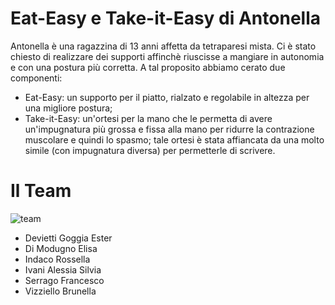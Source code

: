 # Eat-Easy e Take-it-Easy di Antonella
Antonella è una ragazzina di 13 anni affetta da tetraparesi mista. Ci è stato chiesto di realizzare dei supporti affinchè riuscisse a mangiare in autonomia e con una postura più corretta. A tal proposito abbiamo cerato due componenti:
- Eat-Easy: un supporto per il piatto, rialzato e regolabile in altezza per una migliore postura;
- Take-it-Easy: un'ortesi per la mano che le permetta di avere un'impugnatura più grossa e fissa alla mano per ridurre la contrazione muscolare e quindi lo spasmo; tale ortesi è stata affiancata da una molto simile (con impugnatura diversa) per permetterle di scrivere.




# Il Team
![team](./img/team.JPG)

- Devietti Goggia Ester
- Di Modugno Elisa
- Indaco Rossella
- Ivani Alessia Silvia
- Serrago Francesco
- Vizziello Brunella
